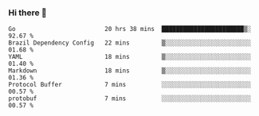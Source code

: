### Hi there 👋

<!--
**yeya24/yeya24** is a ✨ _special_ ✨ repository because its `README.md` (this file) appears on your GitHub profile.

Here are some ideas to get you started:

- 🔭 I’m currently working on ...
- 🌱 I’m currently learning ...
- 👯 I’m looking to collaborate on ...
- 🤔 I’m looking for help with ...
- 💬 Ask me about ...
- 📫 How to reach me: ...
- 😄 Pronouns: ...
- ⚡ Fun fact: ...
-->

<!--START_SECTION:waka-->

```text
Go                         20 hrs 38 mins  ███████████████████████▒░   92.67 %
Brazil Dependency Config   22 mins         ▒░░░░░░░░░░░░░░░░░░░░░░░░   01.68 %
YAML                       18 mins         ▒░░░░░░░░░░░░░░░░░░░░░░░░   01.40 %
Markdown                   18 mins         ▒░░░░░░░░░░░░░░░░░░░░░░░░   01.36 %
Protocol Buffer            7 mins          ░░░░░░░░░░░░░░░░░░░░░░░░░   00.57 %
protobuf                   7 mins          ░░░░░░░░░░░░░░░░░░░░░░░░░   00.57 %
```

<!--END_SECTION:waka-->
